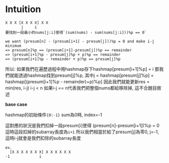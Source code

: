 # Intuition

```
X X X [X X X X] X X 
       j     i
要找到一段最小的nums[j:i]使得`(sum(nums) - sum(nums[j:i]))%p == 0`

we want (presum[n] - (presum[i+1] - presum[j]))%p = 0 and make i-j minimum
=> presum[n]%p == (presum[i+1]-presum[j])%p == remainder
=> (presum[i+1]%p - presum[j]%p + p)%p == remainder
=> (presum[i+1]%p - remainder + p)%p == presum[j]%p
```

所以:
如果我們在遍歷過程中用hashmap存下hashmap[presum[i+1]%p] = i
那我們就能透過hashmap找到presum[j]%p, 其中j = hashmap[presum[j]%p] = hashmap[(presum[i+1]%p - remainder)+p)%p]
因此我們就能更新res = min(res, i-j) i-j < n
如果i-j == n代表我們把整個nums都給移除掉, 這不合題目敘述

**base case**

hashmap的初始條件`{0:-1}`
sum為0時, index=-1

這對應的狀況是我們扣掉一段presum[i]使得 (presum[n]-presum[i+1])%p = 0
這時這段扣掉的subarray長度為`i+1`
所以我們相當於給了presum[j]為零0, j=-1, 這時i-j就會是我們扣除的subarray長度

```
ex. 
  [X X X X X X X] X X X X X X
-1             i
```